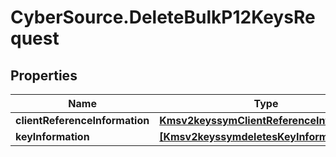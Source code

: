 # CyberSource.DeleteBulkP12KeysRequest

## Properties
Name | Type | Description | Notes
------------ | ------------- | ------------- | -------------
**clientReferenceInformation** | [**Kmsv2keyssymClientReferenceInformation**](Kmsv2keyssymClientReferenceInformation.md) |  | [optional] 
**keyInformation** | [**[Kmsv2keyssymdeletesKeyInformation]**](Kmsv2keyssymdeletesKeyInformation.md) |  | [optional] 


